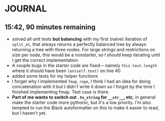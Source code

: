 # JOURNAL

## 15:42, 90 minutes remaining

- solved all unit tests **but balancing** with my first (naive) iteration of `split_at`, that always returns a perfectly balanced tree by always returning a tree with three nodes. For large strings and restrictions on size per node, this would be a nonstarter, so I should keep iterating until I get the correct implementation
- A couple bugs in the starter code are fixed-- namely `this.text.length` where it should have been `len(self.text)` on line 40
- added some tests for my helper functions
- I forget why I implemented `fmap_rope`, I think I had an idea for doing concatenation with it but I didn't write it down so I forgot by the time I finished implementing fmap. Test case is there.
- **Part of me wants to switch out `.to_string` for `__str__`, etc**, in general make the starter code more pythonic, but it's a low priority. I'm also tempted to run the Black autoformatter on this to make it easier to read, but I haven't yet. 


## 

